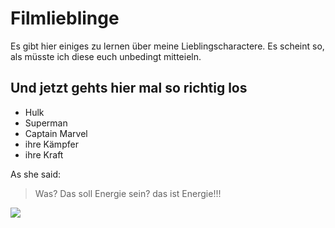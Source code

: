 # Filmlieblinge

Es gibt hier einiges zu lernen über meine Lieblingscharactere. 
Es scheint so, als müsste ich diese euch unbedingt mitteieln.

## Und jetzt gehts hier mal so richtig los

* Hulk
* Superman
* Captain Marvel
 * ihre Kämpfer
 * ihre Kraft

As she said:
> Was? Das soll Energie sein?
> das ist Energie!!!



<img src="https://cdn.newsledge.com/wp-content/uploads/2019/03/captain-marvel-review.jpg"/>
